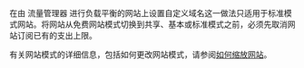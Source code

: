 在由 流量管理器 进行负载平衡的网站上设置自定义域名这一做法只适用于标准模式网站。将网站从免费网站模式切换到共享、基本或标准模式之前，必须先取消网站订阅已有的支出上限。

有关网站模式的详细信息，包括如何更改网站模式，请参阅[如何缩放网站][如何缩放网站]。

  [如何缩放网站]: http://www.windowsazure.cn/zh-cn/documentation/articles/web-sites-scale/
